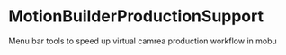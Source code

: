 # MotionBuilderProductionSupport
Menu bar tools to speed up virtual camrea production workflow in mobu
